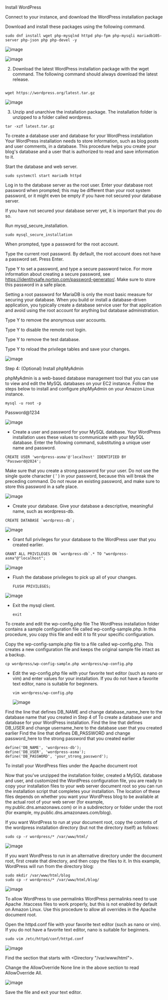 Install WordPress

Connect to your instance, and download the WordPress installation package

Download and install these packages using the following command.

```
sudo dnf install wget php-mysqlnd httpd php-fpm php-mysqli mariadb105-server php-json php php-devel -y

```


![image](https://github.com/Asma09Akram/Deploying-Wordpress-on-EC2/assets/124654068/4cd03c19-f22b-4432-bb70-feb1c998ef29)



![image](https://github.com/Asma09Akram/Deploying-Wordpress-on-EC2/assets/124654068/f61deeae-eb41-47c0-8013-ce6f463f7b38)


2. Download the latest WordPress installation package with the wget command. The following command should always download the latest release.

```

wget https://wordpress.org/latest.tar.gz
```


![image](https://github.com/Asma09Akram/Deploying-Wordpress-on-EC2/assets/124654068/4973efe8-d46f-4f06-b379-11a364f42923)


3. Unzip and unarchive the installation package. The installation folder is unzipped to a folder called wordpress.

```
tar -xzf latest.tar.gz
  ```


To create a database user and database for your WordPress installation
Your WordPress installation needs to store information, such as blog posts and user comments, in a database. This procedure helps you create your blog's database and a user that is authorized to read and save information to it.

Start the database and web server.

```
sudo systemctl start mariadb httpd

```
Log in to the database server as the root user. Enter your database root password when prompted; this may be different than your root system password, or it might even be empty if you have not secured your database server.

If you have not secured your database server yet, it is important that you do so.

Run mysql_secure_installation.

```
sudo mysql_secure_installation
```

When prompted, type a password for the root account.

Type the current root password. By default, the root account does not have a password set. Press Enter.

Type Y to set a password, and type a secure password twice. For more information about creating a secure password, see https://identitysafe.norton.com/password-generator/. Make sure to store this password in a safe place.

Setting a root password for MariaDB is only the most basic measure for securing your database. When you build or install a database-driven application, you typically create a database service user for that application and avoid using the root account for anything but database administration.

Type Y to remove the anonymous user accounts.

Type Y to disable the remote root login.

Type Y to remove the test database.

Type Y to reload the privilege tables and save your changes.


![image](https://github.com/Asma09Akram/Deploying-Wordpress-on-EC2/assets/124654068/7ca053f8-9272-487a-b63d-f34e8bf665c9)


Step 4: (Optional) Install phpMyAdmin

phpMyAdmin is a web-based database management tool that you can use to view and edit the MySQL databases on your EC2 instance. 
Follow the steps below to install and configure phpMyAdmin on your Amazon Linux instance.

```
mysql -u root -p
```
Password@1234

![image](https://github.com/Asma09Akram/Deploying-Wordpress-on-EC2/assets/124654068/ccda15ea-45a7-42f7-aefd-8a2aa1fdd133)


* Create a user and password for your MySQL database. Your WordPress installation uses these values to communicate with your MySQL database. Enter the following command, substituting a unique user name and password.

```
CREATE USER 'wordpress-asma'@'localhost' IDENTIFIED BY 'Password@2024';

```
Make sure that you create a strong password for your user. Do not use the single quote character ( ' ) in your password, because this will break the preceding command. Do not reuse an existing password, and make sure to store this password in a safe place.

![image](https://github.com/Asma09Akram/Deploying-Wordpress-on-EC2/assets/124654068/6d6022c7-09f9-49e9-82e4-e4e24cd2bc67)



* Create your database. Give your database a descriptive, meaningful name, such as wordpress-db.

```
CREATE DATABASE `wordpress-db`;
```

![image](https://github.com/Asma09Akram/Deploying-Wordpress-on-EC2/assets/124654068/21582c95-167b-4fa8-9a21-3340fe06e056)


* Grant full privileges for your database to the WordPress user that you created earlier.

```
GRANT ALL PRIVILEGES ON `wordpress-db`.* TO "wordpress-asma"@"localhost";
  ```

![image](https://github.com/Asma09Akram/Deploying-Wordpress-on-EC2/assets/124654068/24367896-b0df-46e8-a0d9-c9ff8af9f2cd)


* Flush the database privileges to pick up all of your changes.

  ```
  FLUSH PRIVILEGES;
  ```
  
  
![image](https://github.com/Asma09Akram/Deploying-Wordpress-on-EC2/assets/124654068/2149543d-7e5e-4524-a861-0414e7544c69)


* Exit the mysql client.

  ```
  exit
  ```

To create and edit the wp-config.php file
The WordPress installation folder contains a sample configuration file called wp-config-sample.php. In this procedure, you copy this file and edit it to fit your specific configuration.

Copy the wp-config-sample.php file to a file called wp-config.php. This creates a new configuration file and keeps the original sample file intact as a backup.

```
cp wordpress/wp-config-sample.php wordpress/wp-config.php
```
* Edit the wp-config.php file with your favorite text editor (such as nano or vim) and enter values for your installation. If you do not have a favorite text editor, nano is suitable for beginners.

  ```
  vim wordpress/wp-config.php

  ```

  ![image](https://github.com/Asma09Akram/Deploying-Wordpress-on-EC2/assets/124654068/748be0db-b3e3-49c3-8d47-26f81d9ad744)


Find the line that defines DB_NAME and change database_name_here to the database name that you created in Step 4 of To create a database user and database for your WordPress installation.
Find the line that defines DB_USER and change username_here to the database user that you created earlier
Find the line that defines DB_PASSWORD and change password_here to the strong password that you created earlier

```
define('DB_NAME', 'wordpress-db');
define('DB_USER', 'wordpress-asma');
define('DB_PASSWORD', 'your_strong_password');
```

To install your WordPress files under the Apache document root

Now that you've unzipped the installation folder, created a MySQL database and user, and customized the WordPress configuration file, you are ready to copy your installation files to your web server document root so you can run the installation script that completes your installation. The location of these files depends on whether you want your WordPress blog to be available at the actual root of your web server (for example, my.public.dns.amazonaws.com) or in a subdirectory or folder under the root (for example, my.public.dns.amazonaws.com/blog).

If you want WordPress to run at your document root, copy the contents of the wordpress installation directory (but not the directory itself) as follows:

```
sudo cp -r wordpress/* /var/www/html/
```

![image](https://github.com/Asma09Akram/Deploying-Wordpress-on-EC2/assets/124654068/856d9f72-d8c7-4aae-b2f4-aff6bfbcb267)


If you want WordPress to run in an alternative directory under the document root, first create that directory, and then copy the files to it. In this example, WordPress will run from the directory blog:

```
sudo mkdir /var/www/html/blog
sudo cp -r wordpress/* /var/www/html/blog/

```

![image](https://github.com/Asma09Akram/Deploying-Wordpress-on-EC2/assets/124654068/44f35fb7-2d1a-47bc-a930-fac503e85f49)


To allow WordPress to use permalinks
WordPress permalinks need to use Apache .htaccess files to work properly, but this is not enabled by default on Amazon Linux. Use this procedure to allow all overrides in the Apache document root.

Open the httpd.conf file with your favorite text editor (such as nano or vim). If you do not have a favorite text editor, nano is suitable for beginners.


```
sudo vim /etc/httpd/conf/httpd.conf
```

![image](https://github.com/Asma09Akram/Deploying-Wordpress-on-EC2/assets/124654068/abe6f45a-14fa-4efa-8e4b-d7b267de4e8c)


Find the section that starts with <Directory "/var/www/html">.


Change the AllowOverride None line in the above section to read AllowOverride All.


![image](https://github.com/Asma09Akram/Deploying-Wordpress-on-EC2/assets/124654068/950a54f2-ddac-4534-b7a7-1733c1eb7696)



Save the file and exit your text editor.


